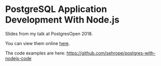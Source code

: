 # PostgreSQL Application Development With Node.js

Slides from my talk at PostgresOpen 2018.

You can view them online [here](https://sehrope.github.io/postgres-with-nodejs-talk/#/).

The code examples are here: https://github.com/sehrope/postgres-with-nodejs-code
